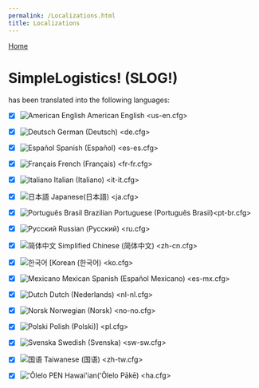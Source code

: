 ```yaml
---
permalink: /Localizations.html
title: Localizations
---
```


<!-- Localizations.md v1.1.2.0
SimpleLogistics! (SLOG!)
created: 01 Feb 2022
updated: 07 Mar 2022 -->

[Home](https://zer0kerbal.github.io/SimpleLogistics)

<script src="https://kit.fontawesome.com/0ea5493613.js" crossorigin="anonymous"></script>
<i class="fa fa-gear fa-spin fa-2x" style="color: firebrick"></i>

# SimpleLogistics! (SLOG!)

has been translated into the following languages:

* [x] ![American English][EN] American English <us-en.cfg>  
* [x] ![Deutsch][DE] German (Deutsch)  <de.cfg>  
* [x] ![Español][ES] Spanish (Español) <es-es.cfg>  
* [x] ![Français][FR] French (Français) <fr-fr.cfg>  
* [x] ![Italiano][IT] Italian (Italiano) <it-it.cfg>  
* [x] ![日本語][JA] Japanese(日本語) <ja.cfg>  
* [x] ![Português Brasil][BR] Brazilian Portuguese (Português Brasil)<pt-br.cfg>  
* [x] ![Русский][RU] Russian (Русский) <ru.cfg>  
* [x] ![简体中文][CN] Simplified Chinese (简体中文) <zh-cn.cfg>  

* [x] ![한국어][KO] [Korean (한국어) <ko.cfg>  
* [x] ![Mexicano][ME] Mexican Spanish (Español Mexicano) <es-mx.cfg>  
* [x] ![Dutch][NL] Dutch (Nederlands) <nl-nl.cfg>  
* [x] ![Norsk][NO] Norwegian (Norsk) <no-no.cfg>  
* [x] ![Polski][PO] Polish (Polski)] <pl.cfg>  
* [x] ![Svenska][SW] Swedish (Svenska) <sw-sw.cfg>  
* [x] ![国语][TW] Taiwanese (国语) <zh-tw.cfg>
* [x] ![ʻŌlelo PEN][HA] Hawai'ian(ʻŌlelo Pākē) <ha.cfg>  

<!-- Localization -->
[URL:lclztn]: https://github.com/zer0Kerbal/localization/blob/master/readme.md "Localization"
[URL:qs]: https://github.com/zer0Kerbal/localization/blob/master/readme.md "Quick Start"

[KO]: https://raw.githubusercontent.com/zer0Kerbal/zer0Kerbal/zed'K/Localization/img/South-Korean-flag-sm.png "한국어"
[ME]: https://raw.githubusercontent.com/zer0Kerbal/zer0Kerbal/zed'K/Localization/img/Mexican-flag-sm.png "Español Mexicano"
[NL]: https://raw.githubusercontent.com/zer0Kerbal/zer0Kerbal/zed'K/Localization/img/Dutch-flag-sm.png "Dutch"
[NO]: https://raw.githubusercontent.com/zer0Kerbal/zer0Kerbal/zed'K/Localization/img/Norwegian-flag-sm.png "Norsk"
[PO]: https://raw.githubusercontent.com/zer0Kerbal/zer0Kerbal/zed'K/Localization/img/Polish-flag-sm.png "Polski"
[SW]: https://raw.githubusercontent.com/zer0Kerbal/zer0Kerbal/zed'K/Localization/img/Swedish-flag-sm.png "Svenska"
[TW]: https://raw.githubusercontent.com/zer0Kerbal/zer0Kerbal/zed'K/Localization/img/Taiwanese-flag-sm.png "国语"
[HA]: https://raw.githubusercontent.com/zer0Kerbal/zer0Kerbal/zed'K/Localization/img/Hawaii-flag-sm.png "ʻŌlelo Pākē"

[BR]: https://raw.githubusercontent.com/zer0Kerbal/zer0Kerbal/zed'K/Localization/img/Brazilian-flag-sm.png "Brazil"
[CN]: https://raw.githubusercontent.com/zer0Kerbal/zer0Kerbal/zed'K/Localization/img/Chinese-flag-sm.png "简体中文"
[DE]: https://raw.githubusercontent.com/zer0Kerbal/zer0Kerbal/zed'K/Localization/img/German-flag-sm.png "Deutsch"
[EN]: https://raw.githubusercontent.com/zer0Kerbal/zer0Kerbal/zed'K/Localization/img/American-flag-sm.png "American English"
[ES]: https://raw.githubusercontent.com/zer0Kerbal/zer0Kerbal/zed'K/Localization/img/Spanish-flag-sm.png "Español"
[FR]: https://raw.githubusercontent.com/zer0Kerbal/zer0Kerbal/zed'K/Localization/img/French-flag-sm.png "Français"
[IT]: https://raw.githubusercontent.com/zer0Kerbal/zer0Kerbal/zed'K/Localization/img/Italian-flag-sm.png "Italiano"
[JA]: https://raw.githubusercontent.com/zer0Kerbal/zer0Kerbal/zed'K/Localization/img/Japanese-flag-sm.png "日本語"
[RU]: https://raw.githubusercontent.com/zer0Kerbal/zer0Kerbal/zed'K/Localization/img/Russian-flag-sm.png "Русский"
<!-- this file CC BY-NC-ND 3.0 Unported by zer0Kerbal -->
